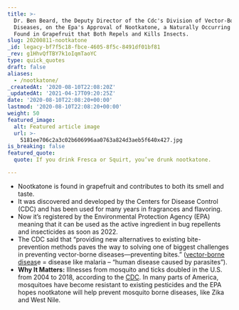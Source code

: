 ```yaml
---
title: >-
  Dr. Ben Beard, the Deputy Director of the Cdc's Division of Vector-Borne
  Diseases, on the Epa's Approval of Nootkatone, a Naturally Occurring Pesticide
  Found in Grapefruit that Both Repels and Kills Insects.
slug: 20200811-nootkatone
_id: legacy-bf7f5c18-fbce-4605-8f5c-8491df01bf81
_rev: g1HhvQfTBY7k1oIqmTaoYC
type: quick_quotes
draft: false
aliases:
  - /nootkatone/
_createdAt: '2020-08-10T22:08:20Z'
_updatedAt: '2021-04-17T09:20:25Z'
date: '2020-08-10T22:08:20+00:00'
lastmod: '2020-08-10T22:08:20+00:00'
weight: 50
featured_image:
  alt: Featured article image
  url: >-
    5181ee706c2a3c02b606996aa0763a824d3aeb5f640x427.jpg
is_breaking: false
featured_quote:
  quote: If you drink Fresca or Squirt, you’ve drunk nootkatone.

---
```

* Nootkatone is found in grapefruit and contributes to both its smell and taste.
* It was discovered and developed by the Centers for Disease Control (CDC) and has been used for many years in fragrances and flavoring.
* Now it’s registered by the Environmental Protection Agency (EPA) meaning that it can be used as the active ingredient in bug repellents and insecticides as soon as 2022.
* The CDC said that “providing new alternatives to existing bite-prevention methods paves the way to solving one of biggest challenges in preventing vector-borne diseases—preventing bites.” ([vector-borne diseas](https://www.who.int/news-room/fact-sheets/detail/vector-borne-diseases)e = disease like malaria – “human disease caused by parasites”).
* **Why It Matters:** Illnesses from mosquito and ticks doubled in the U.S. from 2004 to 2018, according to the [CDC](https://www.cdc.gov/media/releases/2020/p0810-nootkatone-registered-epa.html). In many parts of America, mosquitoes have become resistant to existing pesticides and the EPA hopes nootkatone will help prevent mosquito borne diseases, like Zika and West Nile.